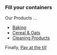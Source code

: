 <site-header />

### Fill your containers

Our Products ...

* [Baking]()
* [Cereal & Oats]()
* [Cleaning Products]()

Finally, [Pay at the till](./pay)

<we-believe />

<footer-menu />
